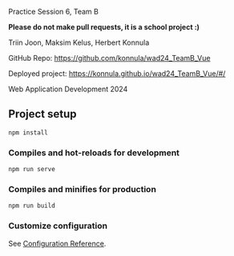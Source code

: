 Practice Session 6, Team B

**Please do not make pull requests, it is a school project :)**

Triin Joon, Maksim Kelus, Herbert Konnula

GitHub Repo: https://github.com/konnula/wad24_TeamB_Vue

Deployed project: https://konnula.github.io/wad24_TeamB_Vue/#/

Web Application Development 2024

## Project setup
```
npm install
```

### Compiles and hot-reloads for development
```
npm run serve
```

### Compiles and minifies for production
```
npm run build
```

### Customize configuration
See [Configuration Reference](https://cli.vuejs.org/config/).
